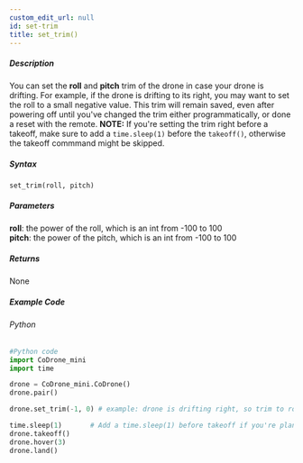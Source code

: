 ```yaml
---
custom_edit_url: null
id: set-trim
title: set_trim()
---
```


##### Description

You can set the **roll** and **pitch** trim of the drone in case your drone is drifting. For example, if the drone is drifting to its right, you may want to set the roll to a small negative value. This trim will remain saved, even after powering off until you've changed the trim either programmatically, or done a reset with the remote. **NOTE:** If you're setting the trim right before a takeoff, make sure to add a ```time.sleep(1)``` before the ```takeoff()```, otherwise the takeoff commmand might be skipped.


##### Syntax

```set_trim(roll, pitch)```


##### Parameters

**roll**: the power of the roll, which is an int from -100 to 100<br />
**pitch**: the power of the pitch, which is an int from -100 to 100<br />

##### Returns

None

##### Example Code
###### Python
```python
#Python code
import CoDrone_mini
import time

drone = CoDrone_mini.CoDrone()
drone.pair()

drone.set_trim(-1, 0) # example: drone is drifting right, so trim to roll left a little bit

time.sleep(1)		# Add a time.sleep(1) before takeoff if you're planning to set the trim before takeoff
drone.takeoff()
drone.hover(3)
drone.land()
```